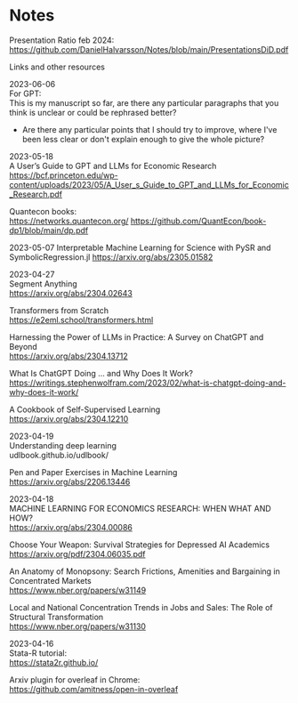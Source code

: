# Notes  

Presentation Ratio feb 2024:  
https://github.com/DanielHalvarsson/Notes/blob/main/PresentationsDiD.pdf  


Links and other resources  

2023-06-06  
For GPT:  
This is my manuscript so far, are there any particular paragraphs that you think is unclear or could be rephrased better?  
- Are there any particular points that I should try to improve, where I've been less clear or don't explain enough to give the whole picture?  

2023-05-18  
A User’s Guide to GPT and LLMs for Economic Research  
https://bcf.princeton.edu/wp-content/uploads/2023/05/A_User_s_Guide_to_GPT_and_LLMs_for_Economic_Research.pdf

Quantecon books:  
https://networks.quantecon.org/
                  https://github.com/QuantEcon/book-dp1/blob/main/dp.pdf  

2023-05-07
Interpretable Machine Learning for Science with PySR and SymbolicRegression.jl
https://arxiv.org/abs/2305.01582  

2023-04-27  
Segment Anything  
https://arxiv.org/abs/2304.02643

Transformers from Scratch  
https://e2eml.school/transformers.html  

Harnessing the Power of LLMs in Practice: A Survey on ChatGPT and Beyond  
https://arxiv.org/abs/2304.13712  

What Is ChatGPT Doing … and Why Does It Work?  
https://writings.stephenwolfram.com/2023/02/what-is-chatgpt-doing-and-why-does-it-work/  

A Cookbook of Self-Supervised Learning  
https://arxiv.org/abs/2304.12210

2023-04-19  
Understanding deep learning  
udlbook.github.io/udlbook/  

Pen and Paper Exercises in Machine Learning  
https://arxiv.org/abs/2206.13446  


2023-04-18  
MACHINE LEARNING FOR ECONOMICS RESEARCH: WHEN WHAT AND HOW?  
https://arxiv.org/abs/2304.00086

Choose Your Weapon: Survival Strategies for Depressed AI Academics  
https://arxiv.org/pdf/2304.06035.pdf

An Anatomy of Monopsony: Search Frictions, Amenities and Bargaining in Concentrated Markets  
https://www.nber.org/papers/w31149

Local and National Concentration Trends in Jobs and Sales: The Role of Structural Transformation  
https://www.nber.org/papers/w31130

2023-04-16  
Stata-R tutorial:  
https://stata2r.github.io/

Arxiv plugin for overleaf in Chrome:  
https://github.com/amitness/open-in-overleaf
